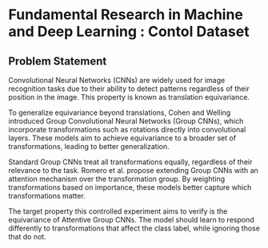 # Fundamental Research in Machine and Deep Learning : Contol Dataset

## Problem Statement
Convolutional Neural Networks (CNNs) are widely used for image recognition tasks due to their ability to detect patterns regardless of their position in the image. This property is known as translation equivariance.

To generalize equivariance beyond translations, Cohen and Welling introduced Group Convolutional Neural Networks (Group CNNs), which incorporate transformations such as rotations directly into convolutional layers. These models aim to achieve equivariance to a broader set of transformations, leading to better generalization.

Standard Group CNNs treat all transformations equally, regardless of their relevance to the task. Romero et al. propose extending Group CNNs with an attention mechanism over the transformation group. By weighting transformations based on importance, these models better capture which transformations matter.

The target property this controlled experiment aims to verify is the equivariance of Attentive Group CNNs. The model should learn to respond differently to transformations that affect the class label, while ignoring those that do not.
